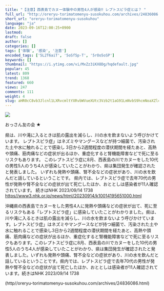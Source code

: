 ```yaml
---
title: "【注意】西表島でカヌー体験中の男性4人が感染‼ レプトスピラ症とは？ "
full_url: "http://oreryu-torimatomenyu-susokuhou.com/archives/24836086.html"
short_url: "oreryu-torimatomenyu-susokuhou"
language: "ja"
date: 2023-09-16T12:00:25+0900
lastmod: 
draft: false
author: []
categories: []
tags: ['体験', '感染', '注意']
encoded_tags: ['5L2T6aiT', '5oSf5p-T', '5rOo5oSP']
keywords: []
thumbnail: "https://i.ytimg.com/vi/MxZz3iKX8Dg/hqdefault.jpg"
popular: 45
latest: 809
trend: 1368
featured: 660
views: 247
comments: 111
weight: 4
slug: aHR0cC8vb3Jlcnl1LXRvcmltYXRvbWVueXUtc3Vzb2t1aG91LmNvbS9hcmNoaXZlcy8yNDgzNjA4Ni5odG1s
---
```


![](https://i.ytimg.com/vi/MxZz3iKX8Dg/hqdefault.jpg)

<div><p>おっさん友の会 ★ </p> 県は、川や滝に入るときは肌の露出を減らし、川の水を飲まないよう呼びかけています。 レプトスピラ症」はネズミやマングースなどが持つ細菌で、汚染された土や水に触れることで感染し 3日から2週間程度の潜伏期間を経たあと、高熱や頭痛、筋肉痛などの症状が出るほか、重症化すると腎機能障害などで死に至るリスクもあります。 このレプトスピラ症に8月、西表島の川でカヌーをした10代の男性5人のうち4人が感染していたことがわかり、県は集団発生が確認されたと発表しました。 いずれも発熱や頭痛、腎不全などの症状があり、川の水を飲んだと話しているということです。 県内では、レプトスピラ症で去年70代の男性が発熱や腎不全などの症状が出て死亡したほか、おととしは感染者が11人確認されています。 続きはNHK 2023/09/14 1738 <a target='_blank' href='https//www3.nhk.or.jp/news/html/20230914/k10014195651000.html'>https//www3.nhk.or.jp/news/html/20230914/k10014195651000.html</a> <p>沖縄県の西表島でカヌーをした男性4人に発熱や頭痛などの症状が出て、死に至るリスクもある「レプトスピラ症」に感染していたことがわかりました。県は、川や滝に入るときは肌の露出を減らし、川の水を飲まないよう呼びかけています。レプトスピラ症」はネズミやマングースなどが持つ細菌で、汚染された土や水に触れることで感染し3日から2週間程度の潜伏期間を経たあと、高熱や頭痛、筋肉痛などの症状が出るほか、重症化すると腎機能障害などで死に至るリスクもあります。このレプトスピラ症に8月、西表島の川でカヌーをした10代の男性5人のうち4人が感染していたことがわかり、県は集団発生が確認されたと発表しました。いずれも発熱や頭痛、腎不全などの症状があり、川の水を飲んだと話しているということです。県内では、レプトスピラ症で去年70代の男性が発熱や腎不全などの症状が出て死亡したほか、おととしは感染者が11人確認されています。続きはNHK 2023/09/14 1738</p></div>

(http//oreryu-torimatomenyu-susokuhou.com/archives/24836086.html)
